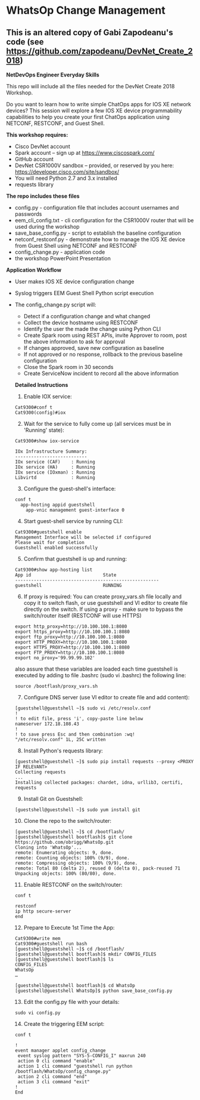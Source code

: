# WhatsOp Change Management

## This is an altered copy of Gabi Zapodeanu's code (see https://github.com/zapodeanu/DevNet_Create_2018)

**NetDevOps Engineer Everyday Skills**

This repo will include all the files needed for the DevNet Create 2018 Workshop.

Do you want to learn how to write simple ChatOps apps for IOS XE network devices? This session will explore a few IOS XE device programmability capabilities to help you create your first ChatOps application using NETCONF, RESTCONF, and Guest Shell.

**This workshop requires:**

 - Cisco DevNet account
 - Spark account – sign up at https://www.ciscospark.com/
 - GitHub account
 - DevNet CSR1000V sandbox – provided, or reserved by you here: https://developer.cisco.com/site/sandbox/
 - You will need Python 2.7 and 3.x installed
 - requests library

**The repo includes these files**

 - config.py - configuration file that includes account usernames and passwords
 - eem_cli_config.txt - cli configuration for the CSR1000V router that will be used during the workshop
 - save_base_config.py - script to establish the baseline configuration
 - netconf_restconf.py - demonstrate how to manage the IOS XE device from Guest Shell using NETCONF and RESTCONF
 - config_change.py - application code
 - the workshop PowerPoint Presentation

 **Application Workflow**

 - User makes IOS XE device configuration change
 - Syslog triggers EEM Guest Shell Python script execution
 - The config_change.py script will:
   - Detect if a configuration change and what changed
   - Collect the device hostname using RESTCONF
   - Identify the user the made the change using Python CLI
   - Create Spark room using REST APIs, invite Approver to room, post the above information to ask for approval
   - If changes approved, save new configuration as baseline
   - If not approved or no response, rollback to the previous baseline configuration
   - Close the Spark room in 30 seconds
   - Create ServiceNow incident to record all the above information

   **Detailed Instructions**
   1) Enable IOX service:
   ```
   Cat9300#conf t
   Cat9300(config)#iox  
   ```
   2) Wait for the service to fully come up (all services must be in 'Running' state):
   ```
   Cat9300#show iox-service

   IOx Infrastructure Summary:
   ---------------------------
   IOx service (CAF)    : Running
   IOx service (HA)     : Running
   IOx service (IOxman) : Running
   Libvirtd             : Running
   ```
   3) Configure the guest-shell's interface:
   ```
   conf t
     app-hosting appid guestshell
       app-vnic management guest-interface 0
   ```
   4) Start guest-shell service by running CLI:
   ```
   Cat9300#guestshell enable
   Management Interface will be selected if configured
   Please wait for completion
   Guestshell enabled successfully
   ```
   5) Confirm that guestshell is up and running:
   ```
   Cat9300#show app-hosting list
   App id                           State
   ------------------------------------------------------
   guestshell                       RUNNING
   ```
   6) If proxy is required:
   You can create proxy_vars.sh file locally and copy it to switch flash, or use guestshell and VI editor to create file directly on the switch.
   If using a proxy - make sure to bypass the switch/router itself (RESTCONF will use HTTPS)
   ```
   export http_proxy=http://10.100.100.1:8080
   export https_proxy=http://10.100.100.1:8080
   export ftp_proxy=http://10.100.100.1:8080
   export HTTP_PROXY=http://10.100.100.1:8080
   export HTTPS_PROXY=http://10.100.100.1:8080
   export FTP_PROXY=http://10.100.100.1:8080
   export no_proxy='99.99.99.102'
   ```
   also assure that these variables are loaded each time guestshell is executed by adding to file .bashrc (sudo vi .bashrc) the following line:
   ```
   source /bootflash/proxy_vars.sh
   ```
   7) Configure DNS server (use VI editor to create file and add content):
   ```
   [guestshell@guestshell ~]$ sudo vi /etc/resolv.conf
   !
   ! to edit file, press 'i', copy-paste line below
   nameserver 172.18.108.43
   !
   ! to save press Esc and then combination :wq!
   "/etc/resolv.conf" 1L, 25C written
   ```
   8) Install Python's requests library:
   ```
   [guestshell@guestshell ~]$ sudo pip install requests --proxy <PROXY IF RELEVANT>
   Collecting requests
   ...
   Installing collected packages: chardet, idna, urllib3, certifi, requests
   ```
   9) Install Git on Guestshell:
   ```
   [guestshell@guestshell ~]$ sudo yum install git
   ```
   10) Clone the repo to the switch/router:
   ```
   [guestshell@guestshell ~]$ cd /bootflash/
   [guestshell@guestshell bootflash]$ git clone https://github.com/obrigg/WhatsOp.git
   Cloning into 'WhatsOp'...
   remote: Enumerating objects: 9, done.
   remote: Counting objects: 100% (9/9), done.
   remote: Compressing objects: 100% (9/9), done.
   remote: Total 80 (delta 2), reused 0 (delta 0), pack-reused 71
   Unpacking objects: 100% (80/80), done.
   ```
   11) Enable RESTCONF on the switch/router:
   ```
   conf t

   restconf
   ip http secure-server
   end
   ```
   12) Prepare to Execute 1st Time the App:
   ```
   Cat9300#write mem
   Cat9300#guestshell run bash
   [guestshell@guestshell ~]$ cd /bootflash/
   [guestshell@guestshell bootflash]$ mkdir CONFIG_FILES
   [guestshell@guestshell bootflash]$ ls
   CONFIG_FILES                
   WhatsOp
   …

   [guestshell@guestshell bootflash]$ cd WhatsOp
   [guestshell@guestshell WhatsOp]$ python save_base_config.py
   ```
   13) Edit the config.py file with your details:
   ```
   sudo vi config.py
   ```
   14) Create the triggering EEM script:
   ```
   conf t

   !
   event manager applet config_change
    event syslog pattern "SYS-5-CONFIG_I" maxrun 240
    action 0 cli command "enable"
    action 1 cli command "guestshell run python /bootflash/WhatsOp/config_change.py"
    action 2 cli command "end"
    action 3 cli command "exit"
   !
   End
   ```
